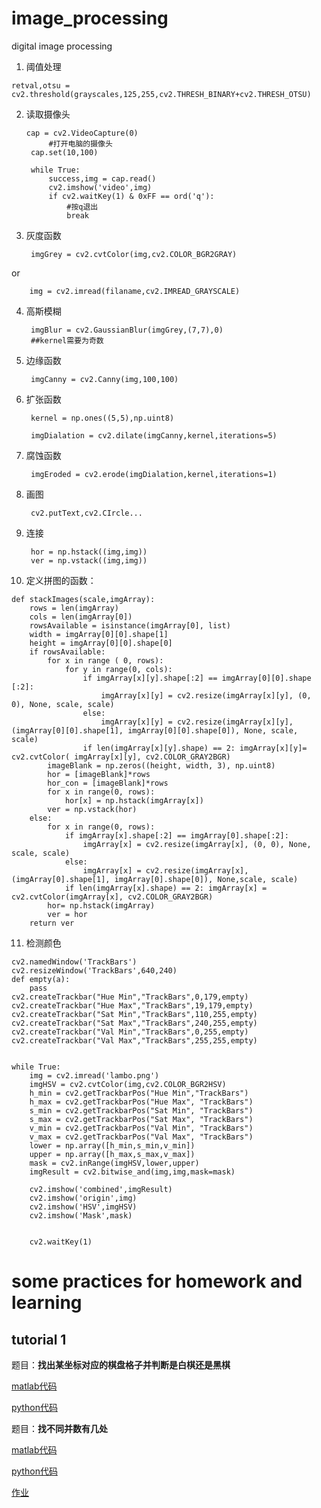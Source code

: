 # image_processing
digital image processing

1. 阈值处理  

```retval,otsu = cv2.threshold(grayscales,125,255,cv2.THRESH_BINARY+cv2.THRESH_OTSU)```

2. 读取摄像头
            
       cap = cv2.VideoCapture(0)
            #打开电脑的摄像头
        cap.set(10,100)

        while True:
            success,img = cap.read()
            cv2.imshow('video',img)
            if cv2.waitKey(1) & 0xFF == ord('q'):
                #按q退出
                break
                
3. 灰度函数
          
        imgGrey = cv2.cvtColor(img,cv2.COLOR_BGR2GRAY)
or
        
        img = cv2.imread(filaname,cv2.IMREAD_GRAYSCALE)
        
4. 高斯模糊
    
        imgBlur = cv2.GaussianBlur(imgGrey,(7,7),0)
        ##kernel需要为奇数
        
5. 边缘函数
        
        imgCanny = cv2.Canny(img,100,100)
        
6. 扩张函数

        kernel = np.ones((5,5),np.uint8)
        
        imgDialation = cv2.dilate(imgCanny,kernel,iterations=5)

7. 腐蚀函数

        imgEroded = cv2.erode(imgDialation,kernel,iterations=1)
        
8. 画图

        cv2.putText,cv2.CIrcle...
        
9. 连接

        hor = np.hstack((img,img)) 
        ver = np.vstack((img,img))
        
10. 定义拼图的函数：
```
def stackImages(scale,imgArray):
    rows = len(imgArray)
    cols = len(imgArray[0])
    rowsAvailable = isinstance(imgArray[0], list)
    width = imgArray[0][0].shape[1]
    height = imgArray[0][0].shape[0]
    if rowsAvailable:
        for x in range ( 0, rows):
            for y in range(0, cols):
                if imgArray[x][y].shape[:2] == imgArray[0][0].shape [:2]:
                    imgArray[x][y] = cv2.resize(imgArray[x][y], (0, 0), None, scale, scale)
                else:
                    imgArray[x][y] = cv2.resize(imgArray[x][y], (imgArray[0][0].shape[1], imgArray[0][0].shape[0]), None, scale, scale)
                if len(imgArray[x][y].shape) == 2: imgArray[x][y]= cv2.cvtColor( imgArray[x][y], cv2.COLOR_GRAY2BGR)
        imageBlank = np.zeros((height, width, 3), np.uint8)
        hor = [imageBlank]*rows
        hor_con = [imageBlank]*rows
        for x in range(0, rows):
            hor[x] = np.hstack(imgArray[x])
        ver = np.vstack(hor)
    else:
        for x in range(0, rows):
            if imgArray[x].shape[:2] == imgArray[0].shape[:2]:
                imgArray[x] = cv2.resize(imgArray[x], (0, 0), None, scale, scale)
            else:
                imgArray[x] = cv2.resize(imgArray[x], (imgArray[0].shape[1], imgArray[0].shape[0]), None,scale, scale)
            if len(imgArray[x].shape) == 2: imgArray[x] = cv2.cvtColor(imgArray[x], cv2.COLOR_GRAY2BGR)
        hor= np.hstack(imgArray)
        ver = hor
    return ver
```
11. 检测颜色
```
cv2.namedWindow('TrackBars')
cv2.resizeWindow('TrackBars',640,240)
def empty(a):
    pass
cv2.createTrackbar("Hue Min","TrackBars",0,179,empty)
cv2.createTrackbar("Hue Max","TrackBars",19,179,empty)
cv2.createTrackbar("Sat Min","TrackBars",110,255,empty)
cv2.createTrackbar("Sat Max","TrackBars",240,255,empty)
cv2.createTrackbar("Val Min","TrackBars",0,255,empty)
cv2.createTrackbar("Val Max","TrackBars",255,255,empty)


while True:
    img = cv2.imread('lambo.png')
    imgHSV = cv2.cvtColor(img,cv2.COLOR_BGR2HSV)
    h_min = cv2.getTrackbarPos("Hue Min","TrackBars")
    h_max = cv2.getTrackbarPos("Hue Max", "TrackBars")
    s_min = cv2.getTrackbarPos("Sat Min", "TrackBars")
    s_max = cv2.getTrackbarPos("Sat Max", "TrackBars")
    v_min = cv2.getTrackbarPos("Val Min", "TrackBars")
    v_max = cv2.getTrackbarPos("Val Max", "TrackBars")
    lower = np.array([h_min,s_min,v_min])
    upper = np.array([h_max,s_max,v_max])
    mask = cv2.inRange(imgHSV,lower,upper)
    imgResult = cv2.bitwise_and(img,img,mask=mask)

    cv2.imshow('combined',imgResult)
    cv2.imshow('origin',img)
    cv2.imshow('HSV',imgHSV)
    cv2.imshow('Mask',mask)


    cv2.waitKey(1)
```
# some practices for homework and learning

## tutorial 1

题目：**找出某坐标对应的棋盘格子并判断是白棋还是黑棋**

[matlab代码](board_position.m)  

[python代码](board_position.py)

题目：**找不同并数有几处**  

[matlab代码](Tut1.m)  

[python代码](find_diff.py)

[作业](一、图像的基本操作.pdf)
